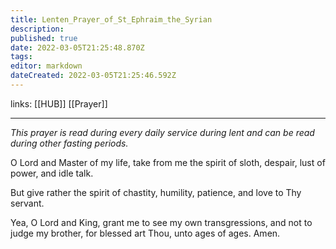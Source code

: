 ```yaml
---
title: Lenten_Prayer_of_St_Ephraim_the_Syrian
description: 
published: true
date: 2022-03-05T21:25:48.870Z
tags: 
editor: markdown
dateCreated: 2022-03-05T21:25:46.592Z
---
```


links: [[HUB]] [[Prayer]]

---
*This prayer is read during every daily service during lent and can be read during other fasting periods.*
    
O Lord and Master of my life, take from me the spirit of sloth, despair, lust of power, and idle talk.

But give rather the spirit of chastity, humility, patience, and love to Thy servant.

Yea, O Lord and King, grant me to see my own transgressions, and not to judge my brother, for blessed art Thou, unto ages of ages. Amen.
